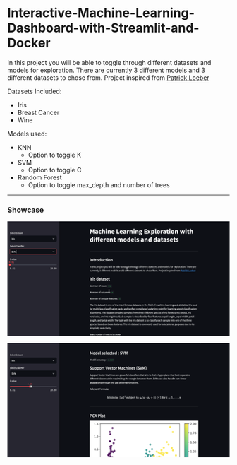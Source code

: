 # Interactive-Machine-Learning-Dashboard-with-Streamlit-and-Docker

In this project you will be able to toggle through different datasets and models for exploration. There are currently 3 different models and 3 different datasets to chose from. Project inspired from [Patrick Loeber](https://www.youtube.com/watch?v=Klqn--Mu2pE&t=10s)

Datasets Included:

- Iris
- Breast Cancer
- Wine

Models used:

- KNN
  - Option to toggle K
- SVM
  - Option to toggle C
- Random Forest
  - Option to toggle max_depth and number of trees

---

### Showcase

![Image 1 Description](images/image_1.png)

![Image 2 Description](images/image_2.png)
